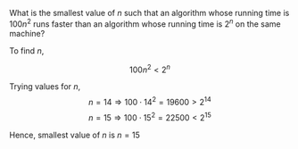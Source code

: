 What is the smallest value of $n$ such that an algorithm whose running time is $100n^2$ runs faster than an algorithm whose running time is $2^n$ on the same machine?

To find $n$,

$$100n^2 < 2^n$$

Trying values for $n$,
$$n = 14 \Rightarrow 100 \cdot 14^2 = 19600 > 2^{14} $$
$$n = 15 \Rightarrow 100 \cdot 15^2 = 22500 < 2^{15} $$

Hence, smallest value of $n$ is $n=15$
